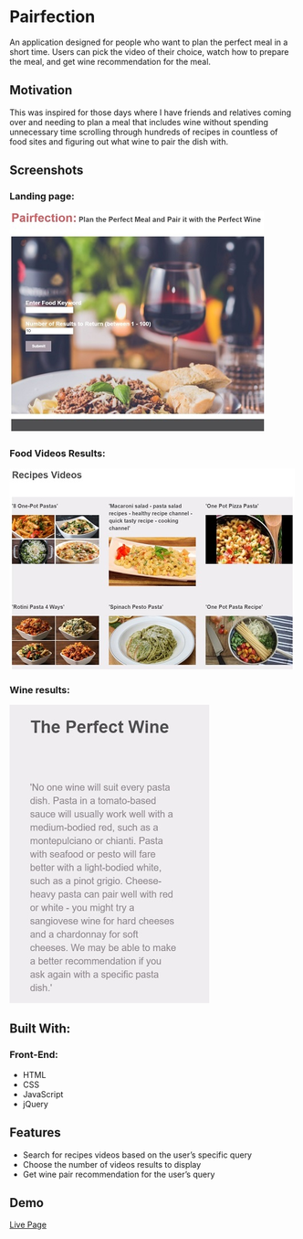 # Pairfection
An application designed for people who want to plan the perfect meal in a short time. Users can pick the video of their choice, watch how to prepare the meal, and get wine recommendation for the meal.  

## Motivation
This was inspired for those days where I have friends and relatives coming over and needing to plan a meal that includes wine without spending unnecessary time scrolling through hundreds of recipes in countless of food sites and figuring out what wine to pair the dish with.

## Screenshots
### Landing page:

 ![](images/landingpage.jpg)

### Food Videos Results:

 ![](images/recipes.jpg)

### Wine results:

 ![](images/wines.jpg)
 
## Built With:

### Front-End:

*   HTML
*   CSS
*   JavaScript
*   jQuery

## Features
*   Search for recipes videos based on the user’s specific query
*   Choose the number of videos results to display
*   Get wine pair recommendation for the user’s query

## Demo
[Live Page](https://wildflowers131.github.io/Pairfection/)
